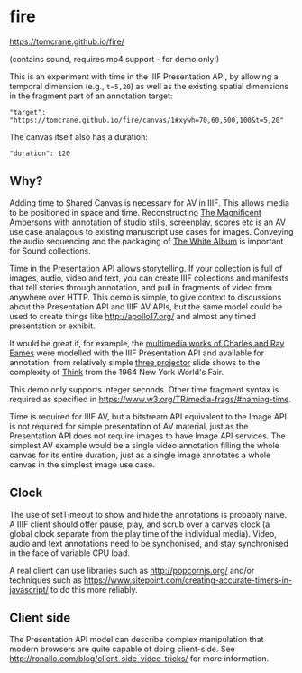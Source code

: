 # fire

https://tomcrane.github.io/fire/

(contains sound, requires mp4 support - for demo only!)

This is an experiment with time in the IIIF Presentation API, by allowing a temporal dimension (e.g., `t=5,20`) as well as the existing spatial dimensions in the fragment part of an annotation target:

`
"target": "https://tomcrane.github.io/fire/canvas/1#xywh=70,60,500,100&t=5,20"
`

The canvas itself also has a duration:

`"duration": 120`

## Why?

Adding time to Shared Canvas is necessary for AV in IIIF. This allows media to be positioned in space and time. Reconstructing [The Magnificent Ambersons](https://en.wikipedia.org/wiki/The_Magnificent_Ambersons_(film)) with annotation of studio stills, screenplay, scores etc is an AV use case analagous to existing manuscript use cases for images. Conveying the audio sequencing and the packaging of [The White Album](http://www.whitealbumregistry.com/inside.php) is important for Sound collections.

Time in the Presentation API allows storytelling. If your collection is full of images, audio, video and text, you can create IIIF collections and manifests that tell stories through annotation, and pull in fragments of video from anywhere over HTTP. This demo is simple, to give context to discussions about the Presentation API and IIIF AV APIs, but the same model could be used to create things like http://apollo17.org/ and almost any timed presentation or exhibit.

It would be great if, for example, the [multimedia works of Charles and Ray Eames](http://www.eamesoffice.com/catalog-category/multimedia/) were modelled with the IIIF Presentation API and available for annotation, from relatively simple [three projector](http://www.eamesoffice.com/the-work/g-e-m-slide-show/) slide shows to the complexity of [Think](http://www.eamesoffice.com/the-work/think-2/) from the 1964 New York World's Fair.  

This demo only supports integer seconds. Other time fragment syntax is required as specified in https://www.w3.org/TR/media-frags/#naming-time.

Time is required for IIIF AV, but a bitstream API equivalent to the Image API is not required for simple presentation of AV material, just as the Presentation API does not require images to have Image API services. The simplest AV example would be a single video annotation filling the whole canvas for its entire duration, just as a single image annotates a whole canvas in the simplest image use case.

## Clock

The use of setTimeout to show and hide the annotations is probably naive. A IIIF client should offer pause, play, and scrub over a canvas clock (a global clock separate from the play time of the individual media). Video, audio and text annotations need to be synchonised, and stay synchronised in the face of variable CPU load.

A real client can use libraries such as http://popcornjs.org/ and/or techniques such as https://www.sitepoint.com/creating-accurate-timers-in-javascript/ to do this more reliably.

## Client side

The Presentation API model can describe complex manipulation that modern browsers are quite capable of doing client-side. See http://ronallo.com/blog/client-side-video-tricks/ for more information.

